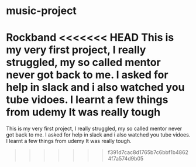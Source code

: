 # music-project
Rockband
<<<<<<< HEAD
This is my very first project, I really struggled, my so called mentor never got back to me.
I asked for help in slack and i also watched you tube vidoes. I learnt a few things from udemy
It was really tough
=======
This is my very first project, I really struggled, my so called mentor never got
back to me. 
I asked for help in slack and i also watched you tube vidoes. I learnt a few things from udemy
It was really tough.
>>>>>>> f391d7cac8d1765b7c6bbf1b48624f7a574d9b05
